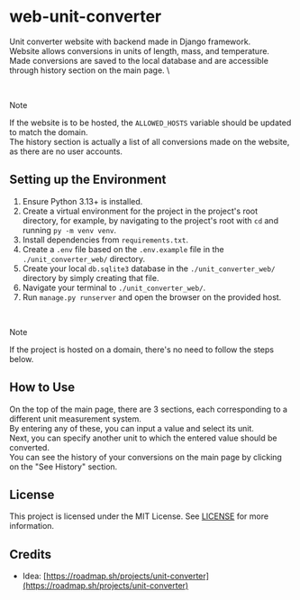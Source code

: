 # web-unit-converter

Unit converter website with backend made in Django framework. \
Website allows conversions in units of length, mass, and temperature. \
Made conversions are saved to the local database and are accessible through history section on the main page. \

<br>

> [!NOTE]
> If the website is to be hosted, the `ALLOWED_HOSTS` variable should be updated to match the domain. \
> The history section is actually a list of all conversions made on the website, as there are no user accounts.

## Setting up the Environment
1. Ensure Python 3.13+ is installed.
2. Create a virtual environment for the project in the project's root directory, for example, by navigating to the project's root with `cd` and running `py -m venv venv`.
3. Install dependencies from `requirements.txt`.
4. Create a `.env` file based on the `.env.example` file in the `./unit_converter_web/` directory.
5. Create your local `db.sqlite3` database in the `./unit_converter_web/` directory by simply creating that file.
6. Navigate your terminal to `./unit_converter_web/`.
7. Run `manage.py runserver` and open the browser on the provided host.

<br>

> [!NOTE]
> If the project is hosted on a domain, there's no need to follow the steps below.

## How to Use

On the top of the main page, there are 3 sections, each corresponding to a different unit measurement system. \
By entering any of these, you can input a value and select its unit. \
Next, you can specify another unit to which the entered value should be converted. \
You can see the history of your conversions on the main page by clicking on the "See History" section.

## License

This project is licensed under the MIT License.
See [LICENSE](./LICENSE) for more information.

## Credits

- Idea: [https://roadmap.sh/projects/unit-converter](https://roadmap.sh/projects/unit-converter)
